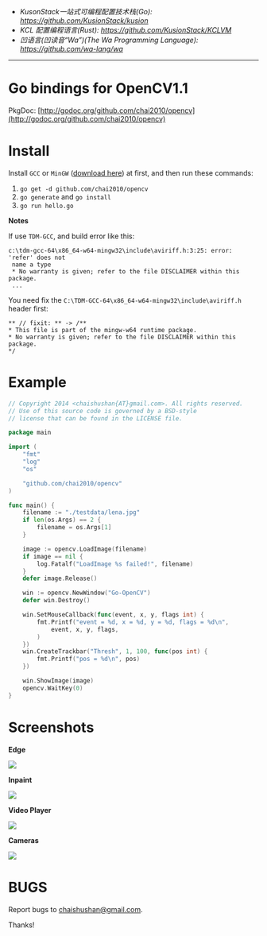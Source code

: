 - *KusonStack一站式可编程配置技术栈(Go): https://github.com/KusionStack/kusion*
- *KCL 配置编程语言(Rust): https://github.com/KusionStack/KCLVM*
- *凹语言(凹读音“Wa”)(The Wa Programming Language): https://github.com/wa-lang/wa*

----

Go bindings for OpenCV1.1
=========================

PkgDoc: [http://godoc.org/github.com/chai2010/opencv](http://godoc.org/github.com/chai2010/opencv)


Install
=======

Install `GCC` or `MinGW` ([download here](http://tdm-gcc.tdragon.net/download)) at first,
and then run these commands:

1. `go get -d github.com/chai2010/opencv`
2. `go generate` and `go install`
3. `go run hello.go`


**Notes**

If use `TDM-GCC`, and build error like this:

	c:\tdm-gcc-64\x86_64-w64-mingw32\include\aviriff.h:3:25: error: 'refer' does not
	 name a type
	 * No warranty is given; refer to the file DISCLAIMER within this package.
	 ...

You need fix the `C:\TDM-GCC-64\x86_64-w64-mingw32\include\aviriff.h` header first:

	** // fixit: ** -> /**
	* This file is part of the mingw-w64 runtime package.
	* No warranty is given; refer to the file DISCLAIMER within this package.
	*/


Example
=======

```Go
// Copyright 2014 <chaishushan{AT}gmail.com>. All rights reserved.
// Use of this source code is governed by a BSD-style
// license that can be found in the LICENSE file.

package main

import (
	"fmt"
	"log"
	"os"

	"github.com/chai2010/opencv"
)

func main() {
	filename := "./testdata/lena.jpg"
	if len(os.Args) == 2 {
		filename = os.Args[1]
	}

	image := opencv.LoadImage(filename)
	if image == nil {
		log.Fatalf("LoadImage %s failed!", filename)
	}
	defer image.Release()

	win := opencv.NewWindow("Go-OpenCV")
	defer win.Destroy()

	win.SetMouseCallback(func(event, x, y, flags int) {
		fmt.Printf("event = %d, x = %d, y = %d, flags = %d\n",
			event, x, y, flags,
		)
	})
	win.CreateTrackbar("Thresh", 1, 100, func(pos int) {
		fmt.Printf("pos = %d\n", pos)
	})

	win.ShowImage(image)
	opencv.WaitKey(0)
}
```

Screenshots
===========

**Edge**

[![](https://raw.githubusercontent.com/chai2010/opencv/master/examples/screenshot/windows/edge.jpg)](https://github.com/chai2010/opencv/blob/master/examples/edge.go)

**Inpaint**

[![](https://raw.githubusercontent.com/chai2010/opencv/master/examples/screenshot/windows/inpaint.jpg)](https://github.com/chai2010/opencv/blob/master/examples/inpaint.go)

**Video Player**

[![](https://raw.githubusercontent.com/chai2010/opencv/master/examples/screenshot/windows/player.jpg)](https://github.com/chai2010/opencv/blob/master/examples/player.go)

**Cameras**

[![](https://raw.githubusercontent.com/chai2010/opencv/master/examples/screenshot/windows/cam.jpg)](https://github.com/chai2010/opencv/blob/master/examples/cam.go)


BUGS
====

Report bugs to <chaishushan@gmail.com>.

Thanks!
